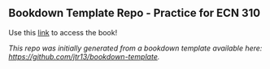 ## Bookdown Template Repo - Practice for ECN 310

Use this [link]([url](https://rpseely.github.io/bookdownTemplate/)) to access the book!

*This repo was initially generated from a bookdown template available here: https://github.com/jtr13/bookdown-template.*
